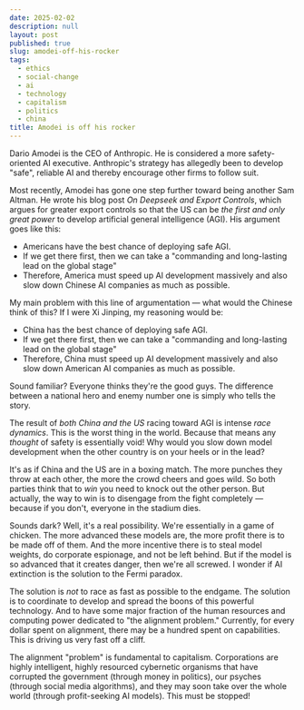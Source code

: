 ```yaml
---
date: 2025-02-02
description: null
layout: post
published: true
slug: amodei-off-his-rocker
tags:
  - ethics
  - social-change
  - ai
  - technology
  - capitalism
  - politics
  - china
title: Amodei is off his rocker
---
```


Dario Amodei is the CEO of Anthropic. He is considered a more safety-oriented AI executive. Anthropic's strategy has allegedly been to develop "safe", reliable AI and thereby encourage other firms to follow suit.

Most recently, Amodei has gone one step further toward being another Sam Altman. He wrote his blog post *On Deepseek and Export Controls*, which argues for greater export controls so that the US can be *the first and only great power* to develop artificial general intelligence (AGI). His argument goes like this:
- Americans have the best chance of deploying safe AGI.
- If we get there first, then we can take a "commanding and long-lasting lead on the global stage"
- Therefore, America must speed up AI development massively and also slow down Chinese AI companies as much as possible.

My main problem with this line of argumentation — what would the Chinese think of this? If I were Xi Jinping, my reasoning would be:
- China has the best chance of deploying safe AGI.
- If we get there first, then we can take a "commanding and long-lasting lead on the global stage"
- Therefore, China must speed up AI development massively and also slow down American AI companies as much as possible.

Sound familiar? Everyone thinks they're the good guys. The difference between a national hero and enemy number one is simply who tells the story.

The result of *both China and the US* racing toward AGI is intense *race dynamics*. This is the worst thing in the world. Because that means any *thought* of safety is essentially void! Why would you slow down model development when the other country is on your heels or in the lead? 

It's as if China and the US are in a boxing match. The more punches they throw at each other, the more the crowd cheers and goes wild. So both parties think that to *win* you need to knock out the other person. But actually, the way to win is to disengage from the fight completely — because if you don't, everyone in the stadium dies. 

Sounds dark? Well, it's a real possibility. We're essentially in a game of chicken. The more advanced these models are, the more profit there is to be made off of them. And the more incentive there is to steal model weights, do corporate espionage, and not be left behind. But if the model is so advanced that it creates danger, then we're all screwed. I wonder if AI extinction is the solution to the Fermi paradox.

The solution is *not* to race as fast as possible to the endgame. The solution is to coordinate to develop and spread the boons of this powerful technology. And to have some major fraction of the human resources and computing power dedicated to "the alignment problem." Currently, for every dollar spent on alignment, there may be a hundred spent on capabilities. This is driving us very fast off a cliff. 

The alignment "problem" is fundamental to capitalism. Corporations are highly intelligent, highly resourced cybernetic organisms that have corrupted the government (through money in politics), our psyches (through social media algorithms), and they may soon take over the whole world (through profit-seeking AI models). This must be stopped!

